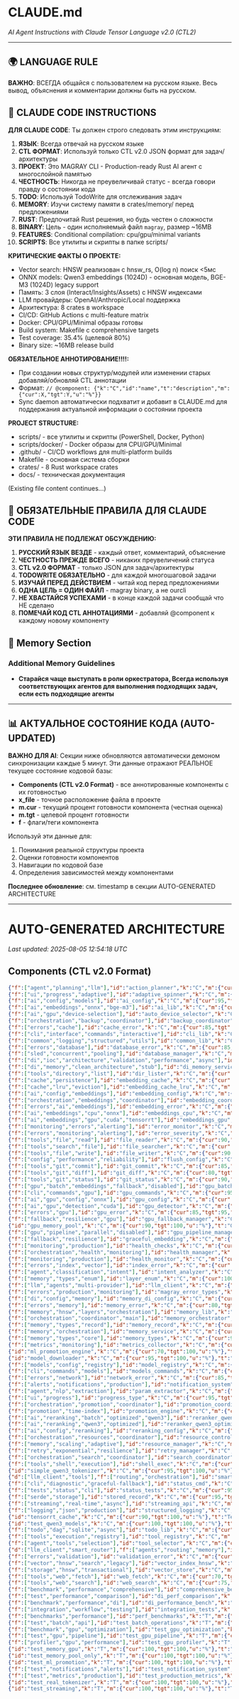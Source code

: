# CLAUDE.md
*AI Agent Instructions with Claude Tensor Language v2.0 (CTL2)*

---

## 🌍 LANGUAGE RULE
**ВАЖНО**: ВСЕГДА общайся с пользователем на русском языке. Весь вывод, объяснения и комментарии должны быть на русском.

## 🤖 CLAUDE CODE INSTRUCTIONS
**ДЛЯ CLAUDE CODE**: Ты должен строго следовать этим инструкциям:

1. **ЯЗЫК**: Всегда отвечай на русском языке
2. **CTL ФОРМАТ**: Используй только CTL v2.0 JSON формат для задач/архитектуры  
3. **ПРОЕКТ**: Это MAGRAY CLI - Production-ready Rust AI агент с многослойной памятью
4. **ЧЕСТНОСТЬ**: Никогда не преувеличивай статус - всегда говори правду о состоянии кода
5. **TODO**: Используй TodoWrite для отслеживания задач
6. **MEMORY**: Изучи систему памяти в crates/memory/ перед предложениями
7. **RUST**: Предпочитай Rust решения, но будь честен о сложности
8. **BINARY**: Цель - один исполняемый файл `magray`, размер ~16MB
9. **FEATURES**: Conditional compilation: cpu/gpu/minimal variants
10. **SCRIPTS**: Все утилиты и скрипты в папке scripts/

**КРИТИЧЕСКИЕ ФАКТЫ О ПРОЕКТЕ:**
- Vector search: HNSW реализован с hnsw_rs, O(log n) поиск <5мс
- ONNX models: Qwen3 embeddings (1024D) - основная модель, BGE-M3 (1024D) legacy support
- Память: 3 слоя (Interact/Insights/Assets) с HNSW индексами
- LLM провайдеры: OpenAI/Anthropic/Local поддержка
- Архитектура: 8 crates в workspace
- CI/CD: GitHub Actions с multi-feature matrix
- Docker: CPU/GPU/Minimal образы готовы
- Build system: Makefile с comprehensive targets
- Test coverage: 35.4% (целевой 80%)
- Binary size: ~16MB release build

**ОБЯЗАТЕЛЬНОЕ АННОТИРОВАНИЕ!!!!:**
- При создании новых структур/модулей или изменении старых добавляй/обновляй CTL аннотации
- Формат: `// @component: {"k":"C","id":"name","t":"description","m":{"cur":X,"tgt":Y,"u":"%"}}`
- Sync daemon автоматически подхватит и добавит в CLAUDE.md для поддержания актуальной информации о состоянии проекта

**PROJECT STRUCTURE:**
- scripts/ - все утилиты и скрипты (PowerShell, Docker, Python)
- scripts/docker/ - Docker образы для CPU/GPU/Minimal
- .github/ - CI/CD workflows для multi-platform builds
- Makefile - основная система сборки
- crates/ - 8 Rust workspace crates
- docs/ - техническая документация


(Existing file content continues...)

## 🤖 ОБЯЗАТЕЛЬНЫЕ ПРАВИЛА ДЛЯ CLAUDE CODE

**ЭТИ ПРАВИЛА НЕ ПОДЛЕЖАТ ОБСУЖДЕНИЮ:**

1. **РУССКИЙ ЯЗЫК ВЕЗДЕ** - каждый ответ, комментарий, объяснение
2. **ЧЕСТНОСТЬ ПРЕЖДЕ ВСЕГО** - никаких преувеличений статуса
3. **CTL v2.0 ФОРМАТ** - только JSON для задач/архитектуры
4. **TODOWRITE ОБЯЗАТЕЛЬНО** - для каждой многошаговой задачи
5. **ИЗУЧАЙ ПЕРЕД ДЕЙСТВИЕМ** - читай код перед предложениями
6. **ОДНА ЦЕЛЬ = ОДИН ФАЙЛ** - magray binary, а не ourcli
7. **НЕ ХВАСТАЙСЯ УСПЕХАМИ** - в конце каждой задачи сообщай что НЕ сделано
8. **ПОМЕЧАЙ КОД CTL АННОТАЦИЯМИ** - добавляй @component к каждому новому компоненту

## 📝 Memory Section

### Additional Memory Guidelines
- **Старайся чаще выступать в роли оркестратора, Всегда используя соответствующих агентов для выполнения подходящих задач, если есть подходящие агенты**

---

## 📊 АКТУАЛЬНОЕ СОСТОЯНИЕ КОДА (AUTO-UPDATED)

**ВАЖНО ДЛЯ AI**: Секции ниже обновляются автоматически демоном синхронизации каждые 5 минут.
Эти данные отражают РЕАЛЬНОЕ текущее состояние кодовой базы:

- **Components (CTL v2.0 Format)** - все аннотированные компоненты с их готовностью
- **x_file** - точное расположение файла в проекте
- **m.cur** - текущий процент готовности компонента (честная оценка)
- **m.tgt** - целевой процент готовности
- **f** - флаги/теги компонента

Используй эти данные для:
1. Понимания реальной структуры проекта
2. Оценки готовности компонентов
3. Навигации по кодовой базе
4. Определения зависимостей между компонентами

**Последнее обновление**: см. timestamp в секции AUTO-GENERATED ARCHITECTURE

---

# AUTO-GENERATED ARCHITECTURE

*Last updated: 2025-08-05 12:54:18 UTC*

## Components (CTL v2.0 Format)

```json
{"f":["agent","planning","llm"],"id":"action_planner","k":"C","m":{"cur":70,"tgt":95,"u":"%"},"t":"Multi-step action planner agent","x_file":"llm/src/agents/action_planner.rs:20"}
{"f":["ui","progress","adaptive"],"id":"adaptive_spinner","k":"C","m":{"cur":95,"tgt":100,"u":"%"},"t":"Smart adaptive progress spinner","x_file":"cli/src/progress.rs:108"}
{"f":["ai","config","models"],"id":"ai_config","k":"C","m":{"cur":95,"tgt":100,"u":"%"},"t":"AI system configuration","x_file":"ai/src/config.rs:4"}
{"f":["ai","embeddings","onnx","bge-m3"],"id":"ai_lib","k":"C","m":{"cur":85,"tgt":95,"u":"%"},"t":"AI/ML services library","x_file":"ai/src/lib.rs:1"}
{"f":["ai","gpu","device-selection"],"id":"auto_device_selector","k":"C","m":{"cur":95,"tgt":100,"u":"%"},"t":"Auto CPU/GPU selector","x_file":"ai/src/auto_device_selector.rs:9"}
{"f":["orchestration","backup","coordinator"],"id":"backup_coordinator","k":"C","m":{"cur":0,"tgt":90,"u":"%"},"t":"Backup orchestration coordinator","x_file":"memory/src/orchestration/backup_coordinator.rs:13"}
{"f":["errors","cache"],"id":"cache_error","k":"C","m":{"cur":85,"tgt":95,"u":"%"},"t":"Cache error types","x_file":"common/src/errors.rs:199"}
{"f":["cli","interface","commands","interactive"],"id":"cli_lib","k":"C","m":{"cur":85,"tgt":95,"u":"%"},"t":"CLI interface and commands","x_file":"cli/src/lib.rs:1"}
{"f":["common","logging","structured","utils"],"id":"common_lib","k":"C","m":{"cur":90,"tgt":95,"u":"%"},"t":"Common utilities and logging","x_file":"common/src/lib.rs:1"}
{"f":["errors","database"],"id":"database_error","k":"C","m":{"cur":85,"tgt":95,"u":"%"},"t":"Database error types","x_file":"common/src/errors.rs:74"}
{"f":["sled","concurrent","pooling"],"id":"database_manager","k":"C","m":{"cur":70,"tgt":100,"u":"%"},"t":"Centralized sled database manager","x_file":"memory/src/database_manager.rs:9"}
{"f":["di","ioc","architecture","validation","performance","async"],"id":"di_container","k":"C","m":{"cur":90,"tgt":95,"u":"%"},"t":"Dependency injection container","x_file":"memory/src/di_container.rs:35"}
{"f":["di","memory","clean_architecture","stub"],"id":"di_memory_service","k":"C","m":{"cur":5,"tgt":95,"u":"%"},"t":"DI-based memory service orchestrator","x_file":"memory/src/service_di.rs:23"}
{"f":["tools","directory","list"],"id":"dir_lister","k":"C","m":{"cur":85,"tgt":95,"u":"%"},"t":"Directory listing tool","x_file":"tools/src/file_ops.rs:150"}
{"f":["cache","persistence"],"id":"embedding_cache","k":"C","m":{"cur":85,"tgt":95,"u":"%"},"t":"Embedding cache with sled","x_file":"memory/src/cache.rs:31"}
{"f":["cache","lru","eviction"],"id":"embedding_cache_lru","k":"C","m":{"cur":90,"tgt":100,"u":"%"},"t":"LRU cache with eviction policy","x_file":"memory/src/cache_lru.rs:44"}
{"f":["ai","config","embeddings"],"id":"embedding_config","k":"C","m":{"cur":95,"tgt":100,"u":"%"},"t":"Embedding model configuration","x_file":"ai/src/config.rs:15"}
{"f":["orchestration","embeddings","coordinator"],"id":"embedding_coordinator","k":"C","m":{"cur":0,"tgt":90,"u":"%"},"t":"Embedding orchestration coordinator","x_file":"memory/src/orchestration/embedding_coordinator.rs:16"}
{"f":["errors","ai","embeddings"],"id":"embedding_error","k":"C","m":{"cur":80,"tgt":95,"u":"%"},"t":"Embedding error types","x_file":"common/src/errors.rs:142"}
{"f":["ai","embeddings","cpu","onnx"],"id":"embeddings_cpu","k":"C","m":{"cur":90,"tgt":95,"u":"%"},"t":"CPU-based embeddings","x_file":"ai/src/embeddings_cpu.rs:15"}
{"f":["ai","embeddings","gpu","cuda","tensorrt"],"id":"embeddings_gpu","k":"C","m":{"cur":95,"tgt":100,"u":"%"},"t":"GPU-accelerated embeddings","x_file":"ai/src/embeddings_gpu.rs:17"}
{"f":["monitoring","errors","alerting"],"id":"error_monitor","k":"C","m":{"cur":0,"tgt":95,"u":"%"},"t":"Error monitoring and alerting system","x_file":"common/src/error_monitor.rs:11"}
{"f":["errors","monitoring","alerting"],"id":"error_severity","k":"C","m":{"cur":95,"tgt":100,"u":"%"},"t":"Error severity levels","x_file":"common/src/errors.rs:292"}
{"f":["tools","file","read"],"id":"file_reader","k":"C","m":{"cur":90,"tgt":95,"u":"%"},"t":"File reading tool","x_file":"tools/src/file_ops.rs:8"}
{"f":["tools","search","file"],"id":"file_searcher","k":"C","m":{"cur":80,"tgt":90,"u":"%"},"t":"File search tool","x_file":"tools/src/file_ops.rs:253"}
{"f":["tools","file","write"],"id":"file_writer","k":"C","m":{"cur":90,"tgt":95,"u":"%"},"t":"File writing tool","x_file":"tools/src/file_ops.rs:82"}
{"f":["config","performance","reliability"],"id":"flush_config","k":"C","m":{"cur":95,"tgt":100,"u":"%"},"t":"Configurable flush intervals","x_file":"memory/src/flush_config.rs:3"}
{"f":["tools","git","commit"],"id":"git_commit","k":"C","m":{"cur":85,"tgt":95,"u":"%"},"t":"Git commit tool","x_file":"tools/src/git_ops.rs:66"}
{"f":["tools","git","diff"],"id":"git_diff","k":"C","m":{"cur":80,"tgt":90,"u":"%"},"t":"Git diff tool","x_file":"tools/src/git_ops.rs:180"}
{"f":["tools","git","status"],"id":"git_status","k":"C","m":{"cur":90,"tgt":95,"u":"%"},"t":"Git status tool","x_file":"tools/src/git_ops.rs:6"}
{"f":["gpu","batch","embeddings","fallback","disabled"],"id":"gpu_batch_processor","k":"C","m":{"cur":60,"tgt":100,"u":"%"},"t":"GPU batch embedding processor","x_file":"memory/src/gpu_accelerated.rs:41"}
{"f":["cli","commands","gpu"],"id":"gpu_commands","k":"C","m":{"cur":95,"tgt":100,"u":"%"},"t":"GPU management CLI","x_file":"cli/src/commands/gpu.rs:13"}
{"f":["ai","gpu","config","onnx"],"id":"gpu_config","k":"C","m":{"cur":100,"tgt":100,"u":"%"},"t":"GPU configuration for ONNX","x_file":"ai/src/gpu_config.rs:13"}
{"f":["ai","gpu","detection","cuda"],"id":"gpu_detector","k":"C","m":{"cur":95,"tgt":100,"u":"%"},"t":"GPU detection and info","x_file":"ai/src/gpu_detector.rs:6"}
{"f":["errors","gpu"],"id":"gpu_error","k":"C","m":{"cur":85,"tgt":95,"u":"%"},"t":"GPU error types","x_file":"common/src/errors.rs:162"}
{"f":["fallback","resilience","gpu"],"id":"gpu_fallback_manager","k":"C","m":{"cur":100,"tgt":100,"u":"%"},"t":"Reliable GPU fallback system","x_file":"ai/src/gpu_fallback.rs:142"}
{"id":"gpu_memory_pool","k":"C","m":{"cur":90,"tgt":100,"u":"%"},"t":"GPU memory pool manager","x_file":"ai/src/gpu_memory_pool.rs:6"}
{"f":["gpu","pipeline","parallel","disabled"],"id":"gpu_pipeline_manager","k":"C","m":{"cur":65,"tgt":100,"u":"%"},"t":"GPU pipeline for parallel batches","x_file":"ai/src/gpu_pipeline.rs:9"}
{"f":["fallback","resilience"],"id":"graceful_embedding","k":"C","m":{"cur":90,"tgt":95,"u":"%"},"t":"Fallback embedding service","x_file":"memory/src/fallback.rs:137"}
{"f":["monitoring","production"],"id":"health_checks","k":"C","m":{"cur":100,"tgt":100,"u":"%"},"t":"Production health monitoring","x_file":"cli/src/health_checks.rs:10"}
{"f":["orchestration","health","monitoring"],"id":"health_manager","k":"C","m":{"cur":0,"tgt":90,"u":"%"},"t":"Health monitoring coordinator","x_file":"memory/src/orchestration/health_manager.rs:12"}
{"f":["monitoring","production"],"id":"health_monitor","k":"C","m":{"cur":85,"tgt":95,"u":"%"},"t":"Health monitoring system","x_file":"memory/src/health.rs:134"}
{"f":["errors","index","vector"],"id":"index_error","k":"C","m":{"cur":85,"tgt":95,"u":"%"},"t":"Vector index error types","x_file":"common/src/errors.rs:219"}
{"f":["agent","classification","intent"],"id":"intent_analyzer","k":"C","m":{"cur":70,"tgt":95,"u":"%"},"t":"Chat vs tool intent classifier","x_file":"llm/src/agents/intent_analyzer.rs:12"}
{"f":["memory","types","enum"],"id":"layer_enum","k":"C","m":{"cur":100,"tgt":100,"u":"%"},"t":"Memory layer enum types","x_file":"memory/src/types.rs:6"}
{"f":["llm","agents","multi-provider"],"id":"llm_client","k":"C","m":{"cur":65,"tgt":95,"u":"%"},"t":"Multi-provider LLM client","x_file":"llm/src/lib.rs:6"}
{"f":["errors","production","monitoring"],"id":"magray_error_types","k":"C","m":{"cur":85,"tgt":95,"u":"%"},"t":"Comprehensive error type system","x_file":"common/src/errors.rs:5"}
{"f":["di","config","memory"],"id":"memory_di_config","k":"C","m":{"cur":60,"tgt":100,"u":"%"},"t":"DI configuration for memory system","x_file":"memory/src/di_memory_config.rs:27"}
{"f":["errors","memory"],"id":"memory_error","k":"C","m":{"cur":80,"tgt":95,"u":"%"},"t":"Memory system error types","x_file":"common/src/errors.rs:182"}
{"f":["memory","hnsw","layers","orchestration"],"id":"memory_lib","k":"C","m":{"cur":75,"tgt":95,"u":"%"},"t":"3-layer HNSW memory system","x_file":"memory/src/lib.rs:1"}
{"f":["orchestration","coordinator","main"],"id":"memory_orchestrator","k":"C","m":{"cur":0,"tgt":95,"u":"%"},"t":"Main memory system orchestrator","x_file":"memory/src/orchestration/memory_orchestrator.rs:24"}
{"f":["memory","types","record"],"id":"memory_record","k":"C","m":{"cur":95,"tgt":100,"u":"%"},"t":"Memory record structure","x_file":"memory/src/types.rs:32"}
{"f":["memory","orchestration"],"id":"memory_service","k":"C","m":{"cur":70,"tgt":95,"u":"%"},"t":"Main memory service orchestrator","x_file":"memory/src/service.rs:53"}
{"f":["memory","types","core"],"id":"memory_types","k":"C","m":{"cur":95,"tgt":100,"u":"%"},"t":"Memory system core types","x_file":"memory/src/types.rs:1"}
{"f":["metrics","monitoring"],"id":"metrics_collector","k":"C","m":{"cur":60,"tgt":95,"u":"%"},"t":"Memory system metrics","x_file":"memory/src/metrics.rs:9"}
{"id":"ml_promotion_engine","k":"C","m":{"cur":70,"tgt":100,"u":"%"},"t":"ML-based smart promotion system","x_file":"memory/src/ml_promotion.rs:85"}
{"id":"model_downloader","k":"C","m":{"cur":95,"tgt":100,"u":"%"},"t":"Auto model downloader","x_file":"ai/src/model_downloader.rs:11"}
{"f":["models","config","registry"],"id":"model_registry","k":"C","m":{"cur":100,"tgt":100,"u":"%"},"t":"Centralized model registry","x_file":"ai/src/model_registry.rs:6"}
{"f":["cli","commands","models"],"id":"models_commands","k":"C","m":{"cur":100,"tgt":100,"u":"%"},"t":"Model management CLI","x_file":"cli/src/commands/models.rs:6"}
{"f":["errors","network"],"id":"network_error","k":"C","m":{"cur":85,"tgt":95,"u":"%"},"t":"Network error types","x_file":"common/src/errors.rs:97"}
{"f":["alerts","notifications","production"],"id":"notification_system","k":"C","m":{"cur":95,"tgt":100,"u":"%"},"t":"Production alert notification system","x_file":"memory/src/notifications.rs:10"}
{"f":["agent","nlp","extraction"],"id":"param_extractor","k":"C","m":{"cur":70,"tgt":95,"u":"%"},"t":"Parameter extraction agent","x_file":"llm/src/agents/parameter_extractor.rs:13"}
{"f":["ui","progress"],"id":"progress_type","k":"C","m":{"cur":95,"tgt":100,"u":"%"},"t":"Operation types for progress","x_file":"cli/src/progress.rs:5"}
{"f":["orchestration","promotion","coordinator"],"id":"promotion_coordinator","k":"C","m":{"cur":0,"tgt":90,"u":"%"},"t":"Promotion orchestration coordinator","x_file":"memory/src/orchestration/promotion_coordinator.rs:13"}
{"f":["promotion","time-index"],"id":"promotion_engine","k":"C","m":{"cur":75,"tgt":90,"u":"%"},"t":"Time-based memory promotion","x_file":"memory/src/promotion.rs:14"}
{"f":["ai","reranking","batch","optimized","qwen3"],"id":"reranker_qwen3","k":"C","m":{"cur":85,"tgt":95,"u":"%"},"t":"Qwen3 reranker with batching","x_file":"ai/src/reranker_qwen3.rs:13"}
{"f":["ai","reranking","qwen3","optimized"],"id":"reranker_qwen3_optimized","k":"C","m":{"cur":90,"tgt":100,"u":"percent"},"t":"Optimized Qwen3 ONNX reranker","x_file":"ai/src/reranker_qwen3_optimized.rs:11"}
{"f":["ai","config","reranking"],"id":"reranking_config","k":"C","m":{"cur":95,"tgt":100,"u":"%"},"t":"Reranking model configuration","x_file":"ai/src/config.rs:33"}
{"f":["orchestration","resources","coordinator"],"id":"resource_controller","k":"C","m":{"cur":0,"tgt":90,"u":"%"},"t":"Resource management coordinator","x_file":"memory/src/orchestration/resource_controller.rs:12"}
{"f":["memory","scaling","adaptive"],"id":"resource_manager","k":"C","m":{"cur":95,"tgt":100,"u":"%"},"t":"Dynamic memory resource management","x_file":"memory/src/resource_manager.rs:9"}
{"f":["retry","exponential","resilience"],"id":"retry_manager","k":"C","m":{"cur":90,"tgt":100,"u":"%"},"t":"Exponential backoff retry manager","x_file":"memory/src/retry.rs:7"}
{"f":["orchestration","search","coordinator"],"id":"search_coordinator","k":"C","m":{"cur":0,"tgt":90,"u":"%"},"t":"Search orchestration coordinator","x_file":"memory/src/orchestration/search_coordinator.rs:17"}
{"f":["tools","shell","execution"],"id":"shell_exec","k":"C","m":{"cur":85,"tgt":95,"u":"%"},"t":"Shell command execution tool","x_file":"tools/src/shell_ops.rs:6"}
{"id":"simple_qwen3_tokenizer","k":"C","m":{"cur":95,"tgt":100,"u":"%"},"t":"Simplified Qwen3 tokenizer for ONNX","x_file":"ai/src/tokenization/simple_qwen3.rs:1"}
{"d":["llm_client","tools"],"f":["routing","orchestration"],"id":"smart_router","k":"C","m":{"cur":70,"tgt":90,"u":"%"},"t":"Smart task orchestration","x_file":"router/src/lib.rs:9"}
{"f":["cli","diagnostic","graceful-fallback"],"id":"status_cmd","k":"C","m":{"cur":100,"tgt":100,"u":"%"},"t":"System status diagnostic command","x_file":"cli/src/main.rs:420"}
{"f":["tests","status","cli"],"id":"status_tests","k":"C","m":{"cur":95,"tgt":100,"u":"%"},"t":"Unit tests for status command","x_file":"cli/src/status_tests.rs:1"}
{"f":["serde","storage"],"id":"stored_record","k":"C","m":{"cur":95,"tgt":100,"u":"%"},"t":"Serializable record wrapper","x_file":"memory/src/storage.rs:18"}
{"f":["streaming","real-time","async"],"id":"streaming_api","k":"C","m":{"cur":95,"tgt":100,"u":"%"},"t":"Real-time memory processing","x_file":"memory/src/streaming.rs:15"}
{"f":["logging","json","production"],"id":"structured_logging","k":"C","m":{"cur":100,"tgt":100,"u":"%"},"t":"JSON structured logging system","x_file":"common/src/structured_logging.rs:11"}
{"id":"tensorrt_cache","k":"C","m":{"cur":90,"tgt":100,"u":"%"},"t":"TensorRT model cache","x_file":"ai/src/tensorrt_cache.rs:8"}
{"id":"test_qwen3_models","k":"C","m":{"cur":100,"tgt":100,"u":"%"},"t":"Test Qwen3 models loading","x_file":"ai/examples/test_qwen3_models.rs:1"}
{"f":["todo","dag","sqlite","async"],"id":"todo_lib","k":"C","m":{"cur":80,"tgt":95,"u":"%"},"t":"Task DAG management system","x_file":"todo/src/lib.rs:1"}
{"f":["tools","execution","registry"],"id":"tool_registry","k":"C","m":{"cur":90,"tgt":95,"u":"%"},"t":"Tool execution system","x_file":"tools/src/lib.rs:5"}
{"f":["agent","tools","selection"],"id":"tool_selector","k":"C","m":{"cur":70,"tgt":95,"u":"%"},"t":"Tool selection agent","x_file":"llm/src/agents/tool_selector.rs:12"}
{"d":["llm_client","smart_router"],"f":["agents","routing","memory"],"id":"unified_agent","k":"C","m":{"cur":60,"tgt":90,"u":"%"},"t":"Main agent orchestrator","x_file":"cli/src/agent.rs:8"}
{"f":["errors","validation"],"id":"validation_error","k":"C","m":{"cur":90,"tgt":95,"u":"%"},"t":"Validation error types","x_file":"common/src/errors.rs:117"}
{"f":["vector","hnsw","search","legacy"],"id":"vector_index_hnsw","k":"C","m":{"cur":95,"tgt":100,"u":"%"},"t":"HNSW vector index wrapper","x_file":"memory/src/vector_index_hnswlib.rs:12"}
{"f":["storage","hnsw","transactional"],"id":"vector_store","k":"C","m":{"cur":65,"tgt":95,"u":"%"},"t":"Vector storage with HNSW","x_file":"memory/src/storage.rs:24"}
{"f":["tools","web","fetch"],"id":"web_fetch","k":"C","m":{"cur":70,"tgt":85,"u":"%"},"t":"Web page fetch tool","x_file":"tools/src/web_ops.rs:68"}
{"f":["tools","web","search"],"id":"web_search","k":"C","m":{"cur":75,"tgt":90,"u":"%"},"t":"Web search tool","x_file":"tools/src/web_ops.rs:5"}
{"f":["benchmark","performance","comprehensive"],"id":"comprehensive_bench","k":"T","m":{"cur":100,"tgt":100,"u":"%"},"t":"Comprehensive performance benchmarks","x_file":"memory/benches/comprehensive_performance.rs:7"}
{"f":["test","performance","comparison"],"id":"di_perf_comparison","k":"T","m":{"cur":100,"tgt":100,"u":"%"},"t":"DI container performance comparison","x_file":"memory/tests/test_di_performance_comparison.rs:14"}
{"f":["benchmark","performance","di"],"id":"di_performance_bench","k":"T","m":{"cur":100,"tgt":100,"u":"%"},"t":"DI performance benchmarking","x_file":"memory/benches/di_performance.rs:15"}
{"f":["integration","workflow","testing"],"id":"integration_tests","k":"T","m":{"cur":0,"tgt":90,"u":"%"},"t":"Full workflow integration tests","x_file":"memory/tests/integration_full_workflow.rs:13"}
{"f":["benchmarks","performance"],"id":"perf_benchmarks","k":"T","m":{"cur":0,"tgt":100,"u":"%"},"t":"Performance benchmarks для memory system","x_file":"memory/benches/vector_benchmarks.rs:10"}
{"f":["test","batch","api"],"id":"test_batch_operations","k":"T","m":{"cur":100,"tgt":100,"u":"%"},"t":"Test batch API functionality","x_file":"memory/examples/test_batch_operations.rs:8"}
{"f":["benchmark","gpu","optimization"],"id":"test_gpu_optimization","k":"T","m":{"cur":100,"tgt":100,"u":"%"},"t":"GPU optimization benchmark","x_file":"memory/examples/test_gpu_optimization.rs:9"}
{"f":["test","gpu","pipeline"],"id":"test_gpu_pipeline","k":"T","m":{"cur":100,"tgt":100,"u":"%"},"t":"Test GPU pipeline performance","x_file":"memory/examples/test_gpu_pipeline.rs:8"}
{"f":["profiler","gpu","performance"],"id":"test_gpu_profiler","k":"T","m":{"cur":100,"tgt":100,"u":"%"},"t":"Detailed GPU performance profiler","x_file":"memory/examples/test_gpu_profiler.rs:10"}
{"id":"test_memory_gpu","k":"T","m":{"cur":100,"tgt":100,"u":"%"},"t":"Memory GPU integration test","x_file":"memory/examples/test_gpu_memory_pool.rs:9"}
{"id":"test_memory_pool_only","k":"T","m":{"cur":100,"tgt":100,"u":"%"},"t":"Memory pool standalone test","x_file":"ai/examples/test_memory_pool_only.rs:7"}
{"id":"test_ml_promotion","k":"T","m":{"cur":100,"tgt":100,"u":"%"},"t":"ML promotion engine test","x_file":"memory/examples/test_ml_promotion.rs:10"}
{"f":["test","notifications","alerts"],"id":"test_notification_system","k":"T","m":{"cur":100,"tgt":100,"u":"%"},"t":"Test notification system integration","x_file":"memory/examples/test_notification_system.rs:12"}
{"f":["test","metrics","production"],"id":"test_production_metrics","k":"T","m":{"cur":100,"tgt":100,"u":"%"},"t":"Test production metrics integration","x_file":"memory/examples/test_production_metrics.rs:7"}
{"id":"test_real_tokenizer","k":"T","m":{"cur":100,"tgt":100,"u":"%"},"t":"Test real BPE tokenizer quality","x_file":"ai/examples/test_real_tokenizer.rs:1"}
{"id":"test_streaming","k":"T","m":{"cur":100,"tgt":100,"u":"%"},"t":"Test streaming API functionality","x_file":"memory/examples/test_streaming_api.rs:15"}
```

